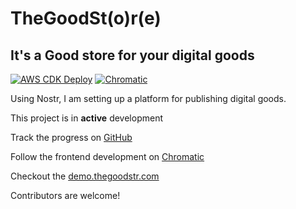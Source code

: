 # TheGoodSt(o)r(e)

## It's a Good store for your digital goods

[![AWS CDK Deploy](https://github.com/abhiShandy/thegoodstr/actions/workflows/aws-cdk.yml/badge.svg)](https://github.com/abhiShandy/thegoodstr/actions/workflows/aws-cdk.yml) [![Chromatic](https://github.com/abhiShandy/thegoodstr/actions/workflows/chromatic.yml/badge.svg)](https://github.com/abhiShandy/thegoodstr/actions/workflows/chromatic.yml)

Using Nostr, I am setting up a platform for publishing digital goods.

This project is in **active** development

Track the progress on [GitHub](https://github.com/abhiShandy/thegoodstr)

Follow the frontend development on [Chromatic](https://640acbdf2c9db57b4e7da9c6-mjkwjlmqoz.chromatic.com/)

Checkout the [demo.thegoodstr.com](https://demo.thegoodstr.com)

Contributors are welcome!
